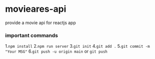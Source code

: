 # movieares-api

provide a movie api for reactjs app


### important commands

1.`npm install`
2.`npm run server`
3.`git init`
4.`git add .`
5.`git commit -m "Your MSG"`
6.`git push -u origin main` or `git push`